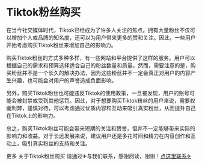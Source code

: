 # Tiktok粉丝购买

在当今社交媒体时代，Tiktok已经成为了许多人关注的焦点。拥有大量粉丝不仅可以增加个人或品牌的知名度，还可以为用户带来更多的赞和关注。因此，一些用户开始考虑购买Tiktok粉丝来增加自己的影响力。

购买Tiktok粉丝的方式多种多样，有一些网站和平台提供了这样的服务。用户可以根据自己的需求和预算选择适合自己的粉丝数量和质量。然而，需要注意的是，购买粉丝并不是一个长久的解决办法，因为这些粉丝并不一定会真正对用户的内容产生兴趣，也可能会对用户的声誉造成负面影响。

另外，购买Tiktok粉丝也可能违反Tiktok的使用政策，一旦被发现，用户的账号可能会被封禁或受到其他惩罚。因此，对于想要购买Tiktok粉丝的用户来说，需要权衡利弊，谨慎对待，可以考虑通过优质内容和互动来吸引真实粉丝，从而提升自己在Tiktok上的影响力。

总之，购买Tiktok粉丝可能会带来短期的关注和赞誉，但并不一定能够带来实际的影响力和收益。对于长远发展来说，建议用户还是多花时间和精力在内容创作和互动上，吸引真实粉丝的支持和关注。

更多 关于Tiktok粉丝购买 请通过✈与我们联系，感谢阅读，谢谢！[点这里联系✈](https://c.k02.cc)